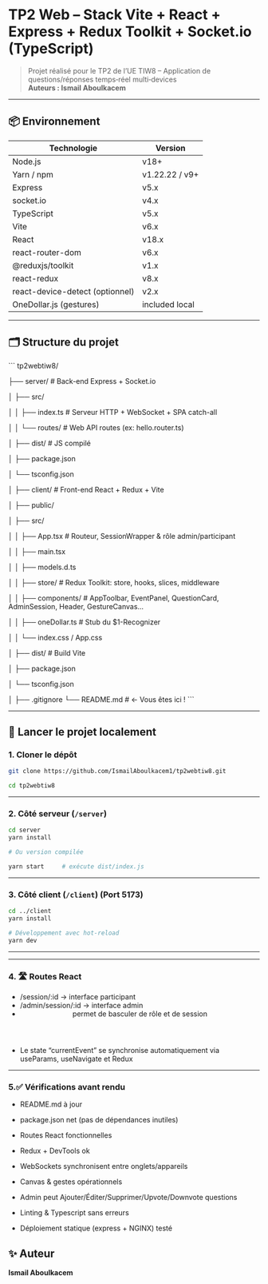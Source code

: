 # TP2 Web – Stack Vite + React + Express + Redux Toolkit + Socket.io (TypeScript)

> Projet réalisé pour le TP2 de l’UE TIW8 – Application de questions/réponses temps‐réel multi‐devices  
> **Auteurs : Ismail Aboulkacem**

---

## 📦 Environnement

| Technologie         | Version     |
|---------------------|-------------|
| Node.js             | v18+        |
| Yarn / npm          | v1.22.22 / v9+ |
| Express             | v5.x        |
| socket.io           | v4.x        |
| TypeScript          | v5.x        |
| Vite                | v6.x        |
| React               | v18.x       |
| react-router-dom    | v6.x        |
| @reduxjs/toolkit    | v1.x        |
| react-redux         | v8.x        |
| react-device-detect (optionnel) | v2.x |
| OneDollar.js (gestures) | included local |

---

## 🗂️ Structure du projet



\`\`\`
tp2webtiw8/

├── server/ # Back-end Express + Socket.io

│ ├── src/

│ │ ├── index.ts # Serveur HTTP + WebSocket + SPA catch-all

│ │ └── routes/ # Web API routes (ex: hello.router.ts)

│ ├── dist/ # JS compilé

│ ├── package.json

│ └── tsconfig.json

│
├── client/ # Front-end React + Redux + Vite

│ ├── public/

│ ├── src/

│ │ ├── App.tsx # Routeur, SessionWrapper & rôle admin/participant

│ │ ├── main.tsx

│ │ ├── models.d.ts

│ │ ├── store/ # Redux Toolkit: store, hooks, slices, middleware

│ │ ├── components/ # AppToolbar, EventPanel, QuestionCard, AdminSession, Header, GestureCanvas…

│ │ ├── oneDollar.ts # Stub du $1-Recognizer

│ │ └── index.css / App.css

│ ├── dist/ # Build Vite

│ ├── package.json

│ └── tsconfig.json

│
├── .gitignore
└── README.md # ← Vous êtes ici !
\`\`\`

---

## 🚀 Lancer le projet localement

### 1. Cloner le dépôt

```bash
git clone https://github.com/IsmailAboulkacem1/tp2webtiw8.git
  ```
```bash
cd tp2webtiw8
  ```

---

### 2. Côté serveur (`/server`)

```bash
cd server
yarn install

# Ou version compilée

yarn start     # exécute dist/index.js
```

---

### 3. Côté client (`/client`) (Port 5173)

```bash
cd ../client
yarn install

# Développement avec hot-reload
yarn dev
```

---


---

### 4.  🛣️ Routes React

- /session/:id → interface participant
- /admin/session/:id → interface admin
- <Header> permet de basculer de rôle et de session
- Le state “currentEvent” se synchronise automatiquement via useParams, useNavigate et Redux

---
### 5.✅ Vérifications avant rendu

- README.md à jour

- package.json net (pas de dépendances inutiles)

- Routes React fonctionnelles

- Redux + DevTools ok

- WebSockets synchronisent entre onglets/appareils

- Canvas & gestes opérationnels

- Admin peut Ajouter/Éditer/Supprimer/Upvote/Downvote questions

- Linting & Typescript sans erreurs

- Déploiement statique (express + NGINX) testé
## ✨ Auteur

**Ismail Aboulkacem**
